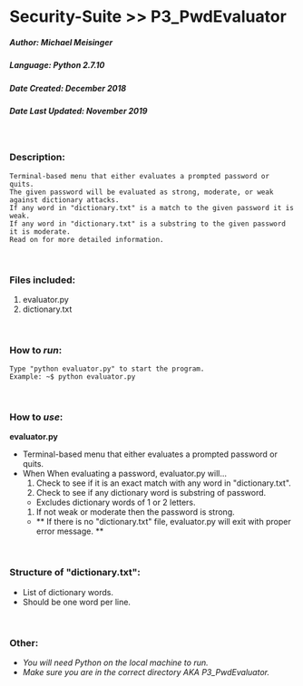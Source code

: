 # Security-Suite >> P3_PwdEvaluator
##### Author: Michael Meisinger
##### Language: Python 2.7.10
##### Date Created: December 2018
##### Date Last Updated: November 2019

<br/>

### Description:
    Terminal-based menu that either evaluates a prompted password or quits.
    The given password will be evaluated as strong, moderate, or weak against dictionary attacks.
    If any word in "dictionary.txt" is a match to the given password it is weak.
    If any word in "dictionary.txt" is a substring to the given password it is moderate.
    Read on for more detailed information.

<br/>

### Files included:
1. evaluator.py
1. dictionary.txt

<br/>

### How to *run*:
    Type "python evaluator.py" to start the program.
    Example: ~$ python evaluator.py

<br/>

### How to *use*:

**evaluator.py**
* Terminal-based menu that either evaluates a prompted password or quits.
* When When evaluating a password, evaluator.py will...
  1. Check to see if it is an exact match with any word in "dictionary.txt".
  1. Check to see if any dictionary word is substring of password.
  * Excludes dictionary words of 1 or 2 letters.
  1. If not weak or moderate then the password is strong.
  * ** If there is no "dictionary.txt" file, evaluator.py will exit with proper error message. **

<br/>

### Structure of "dictionary.txt":
* List of dictionary words.
* Should be one word per line.

<br/>

### Other:
* *You will need Python on the local machine to run.*
* *Make sure you are in the correct directory AKA P3_PwdEvaluator.*
